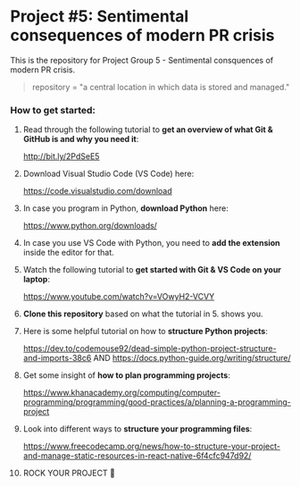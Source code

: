# Project #5: Sentimental consequences of modern PR crisis
This is the repository for Project Group 5 - Sentimental consquences of modern PR crisis. 
> repository = "a central location in which data is stored and managed."

### How to get started:
1. Read through the following tutorial to **get an overview of what Git & GitHub is and why you need it**: 

   http://bit.ly/2PdSeE5
2. Download Visual Studio Code (VS Code) here: 
    
    https://code.visualstudio.com/download
3. In case you program in Python, **download Python** here: 
   
   https://www.python.org/downloads/ 
4. In case you use VS Code with Python, you need to **add the extension** inside the editor for that.
5. Watch the following tutorial to **get started with Git & VS Code on your laptop**: 
    
    https://www.youtube.com/watch?v=VOwyH2-VCVY
6. **Clone this repository** based on what the tutorial in 5. shows you.
7. Here is some helpful tutorial on how to **structure Python projects**: 
    
    https://dev.to/codemouse92/dead-simple-python-project-structure-and-imports-38c6 AND https://docs.python-guide.org/writing/structure/
8. Get some insight of **how to plan programming projects**: 
    
    https://www.khanacademy.org/computing/computer-programming/programming/good-practices/a/planning-a-programming-project
9. Look into different ways to **structure your programming files**: 
    
    https://www.freecodecamp.org/news/how-to-structure-your-project-and-manage-static-resources-in-react-native-6f4cfc947d92/
10. ROCK YOUR PROJECT 🚀
